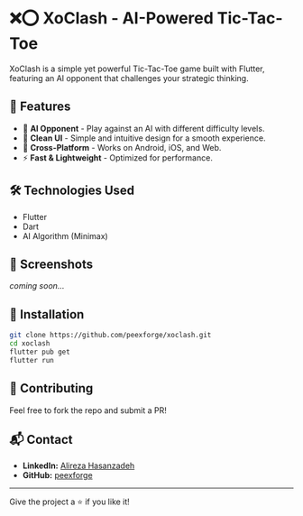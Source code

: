 # ❌⭕ XoClash - AI-Powered Tic-Tac-Toe

XoClash is a simple yet powerful Tic-Tac-Toe game built with Flutter, featuring an AI opponent that challenges your strategic thinking.

## 🚀 Features
- 🤖 **AI Opponent** - Play against an AI with different difficulty levels.
- 🎨 **Clean UI** - Simple and intuitive design for a smooth experience.
- 📱 **Cross-Platform** - Works on Android, iOS, and Web.
- ⚡ **Fast & Lightweight** - Optimized for performance.

## 🛠️ Technologies Used
- Flutter
- Dart
- AI Algorithm (Minimax)

## 📸 Screenshots
_coming soon..._

## 🔧 Installation
```bash
git clone https://github.com/peexforge/xoclash.git
cd xoclash
flutter pub get
flutter run
```

## 🤝 Contributing
Feel free to fork the repo and submit a PR!

## 📬 Contact
- **LinkedIn:** [Alireza Hasanzadeh](https://www.linkedin.com/in/pxforge)
- **GitHub:** [peexforge](https://github.com/peexforge)

---
Give the project a ⭐ if you like it!
